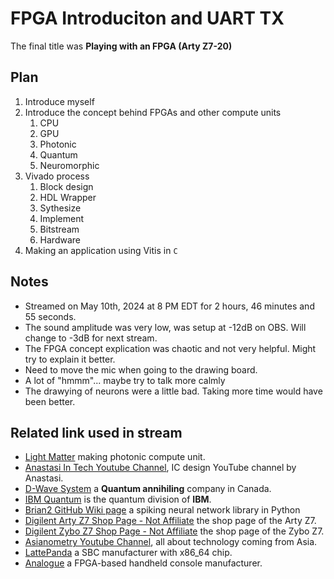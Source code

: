 # FPGA Introduciton and UART TX

The final title was **Playing with an FPGA (Arty Z7-20)**

## Plan

1. Introduce myself
2. Introduce the concept behind FPGAs and other compute units
   1. CPU
   2. GPU
   3. Photonic
   4. Quantum
   5. Neuromorphic
3. Vivado process
   1. Block design
   2. HDL Wrapper
   3. Sythesize
   4. Implement
   5. Bitstream
   6. Hardware
4. Making an application using Vitis in `C`

## Notes

* Streamed on May 10th, 2024 at 8 PM EDT for 2 hours, 46 minutes and 55 seconds.
* The sound amplitude was very low, was setup at -12dB on OBS. Will change to -3dB for next stream.
* The FPGA concept explication was chaotic and not very helpful. Might try to explain it better.
* Need to move the mic when going to the drawing board.
* A lot of "hmmm"... maybe try to talk more calmly
* The drawying of neurons were a little bad. Taking more time would have been better.

## Related link used in stream

* [Light Matter](https://lightmatter.co) making photonic compute unit.
* [Anastasi In Tech Youtube Channel](https://www.youtube.com/@AnastasiInTech), IC design YouTube channel by Anastasi.
* [D-Wave System](https://www.dwavesys.com/) a **Quantum annihiling** company in Canada.
* [IBM Quantum](https://www.ibm.com/quantum) is the quantum division of **IBM**.
* [Brian2 GitHub Wiki page](https://github.com/brian-team/brian2/wiki) a spiking neural network library in Python
* [Digilent Arty Z7 Shop Page - Not Affiliate](https://digilent.com/shop/arty-z7-zynq-7000-soc-development-board/) the shop page of the Arty Z7.
* [Digilent Zybo Z7 Shop Page - Not Affiliate](https://digilent.com/shop/zybo-z7-zynq-7000-arm-fpga-soc-development-board/) the shop page of the Zybo Z7.
* [Asianometry Youtube Channel](https://www.youtube.com/@Asianometry), all about technology coming from Asia.
* [LattePanda](https://www.lattepanda.com/) a SBC manufacturer with x86_64 chip.
* [Analogue](https://www.analogue.co/) a FPGA-based handheld console manufacturer.
